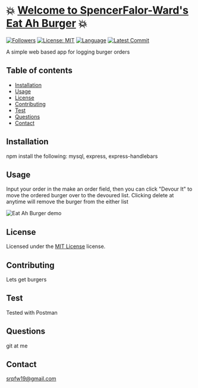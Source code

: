 # :boom: [Welcome to SpencerFalor-Ward's Eat Ah Burger](https://eat-ah-burger.herokuapp.com/) :boom:

[![Followers](https://img.shields.io/github/followers/SpencerFalor-Ward?style=social)](https://github.com/SpencerFalor-Ward?tab=followers) [![License: MIT](https://img.shields.io/badge/License-MIT-yellow.svg)](https://opensource.org/licenses/MIT) [![Language](https://img.shields.io/github/languages/top/SpencerFalor-Ward/hw-12-eatAhBurger)](https://github.com/SpencerFalor-Ward/hw-12-eatAhBurger/search?l=javascript) [![Latest Commit](https://img.shields.io/github/last-commit/SpencerFalor-Ward/hw-12-eatAhBurger)](https://github.com/SpencerFalor-Ward/hw-12-eatAhBurger/graphs/commit-activity)

A simple web based app for logging burger orders

## Table of contents

-   [Installation](#Installation)
-   [Usage](#Usage)
-   [License](#License)
-   [Contributing](#Contributing)
-   [Test](#Test)
-   [Questions](#Questions)
-   [Contact](#Contact)

## Installation

npm install the following: mysql, express, express-handlebars

## Usage

Input your order in the make an order field, then you can click "Devour It" to move the ordered burger over to the devoured list. Clicking delete at anytime will remove the burger from the either list

![Eat Ah Burger demo](./public/assets/img/eatAhBurgerDemo.gif)

## License

Licensed under the [MIT License](https://choosealicense.com/licenses/mit/) license.

## Contributing

Lets get burgers

## Test

Tested with Postman

## Questions

git at me

## Contact

srpfw19@gmail.com
